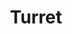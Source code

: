 ---
layout: term
title: 'Turret'
name: turret
description: "Mod qui augmente la fréquence des attaques des portails."
---
